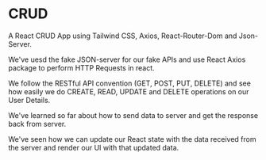 # CRUD


A React CRUD App using Tailwind CSS, Axios, React-Router-Dom and Json-Server. 


We've uesd the fake JSON-server for our fake APIs and use React Axios package to perform HTTP Requests in react.


We  follow the RESTful API convention (GET, POST, PUT, DELETE) and see how easily we do CREATE, READ, UPDATE and DELETE operations on our User Details.


We've learned so far about how to send data to server and get the response back from server.


We've seen how we can update our React state with the data received from the server and render our UI with that updated data.
